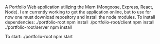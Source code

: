 A Portfolio Web application utilizing the Mern (Mongoose, Express, React, Node). I am currently working to get the application online, but to use for now one must download repository and install the node modules.
To install dependencies:
./portfolio-root npm install
./portfolio-root/client npm install
./portfolio-root/server npm install

To start:
./portfolio-root npm start
